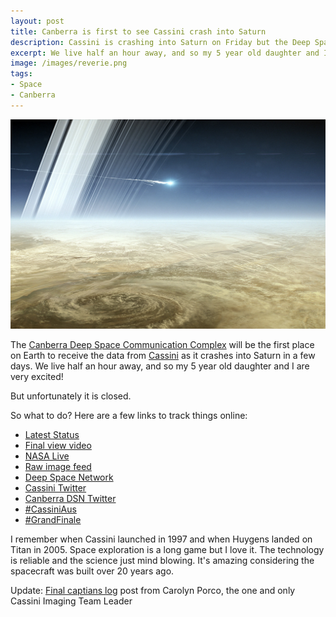 ```yaml
---
layout: post
title: Canberra is first to see Cassini crash into Saturn
description: Cassini is crashing into Saturn on Friday but the Deep Space Communication Complex in Canberra is closed
excerpt: We live half an hour away, and so my 5 year old daughter and I are very excited!
image: /images/reverie.png
tags:
- Space
- Canberra
---
```


![Artist’s impression of Cassini burning up in Saturn’s upper atmosphere. Credit: NASA/JPL-CALTECH](/images/cassini-breakup.jpg)

The [Canberra Deep Space Communication Complex](https://en.wikipedia.org/wiki/Canberra_Deep_Space_Communication_Complex) will be the first place on Earth to receive the data from [Cassini](https://en.wikipedia.org/wiki/Cassini%E2%80%93Huygens) as it crashes into Saturn in a few days. We live half an hour away, and so my 5 year old daughter and I are very excited!

But unfortunately it is closed.

So what to do? Here are a few links to track things online:

- [Latest Status](https://saturn.jpl.nasa.gov/mission/saturn-tour/where-is-cassini-now/)
- [Final view video](https://www.youtube.com/watch?v=_5ZrSKpbdSg)
- [NASA Live](https://www.nasa.gov/nasalive)
- [Raw image feed](https://saturn.jpl.nasa.gov/galleries/raw-images?order=earth_date+desc&per_page=50&page=0)
- [Deep Space Network](https://eyes.nasa.gov/dsn/dsn.html)
- [Cassini Twitter](https://twitter.com/CassiniSaturn)
- [Canberra DSN Twitter](https://twitter.com/CanberraDSN)
- [#CassiniAus](https://twitter.com/search?q=%23CassiniAus&src=typd)
- [#GrandFinale](https://twitter.com/hashtag/GrandFinale?src=hash)

I remember when Cassini launched in 1997 and when Huygens landed on Titan in 2005. Space exploration is a long game but I love it. The technology is reliable and the science just mind blowing. It's amazing considering the spacecraft was built over 20 years ago.

Update: [Final captians log](http://ciclops.org/index/8615/We-Came-We-Saw-Its-Done?js=1) post from Carolyn Porco, the one and only Cassini Imaging Team Leader
